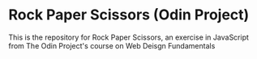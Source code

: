 # Rock Paper Scissors (Odin Project)

This is the repository for Rock Paper Scissors, an exercise in JavaScript from The Odin Project's course on Web Deisgn Fundamentals
